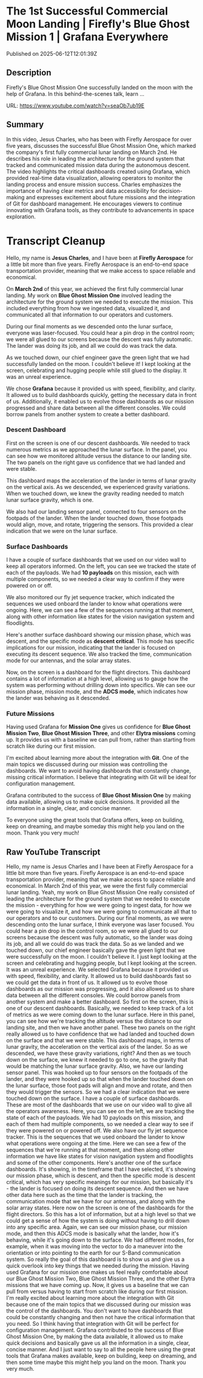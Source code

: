 # The 1st Successful Commercial Moon Landing | Firefly&#39;s Blue Ghost Mission 1 | Grafana Everywhere

Published on 2025-06-12T12:01:39Z

## Description

Firefly's Blue Ghost Mission One successfully landed on the moon with the help of Grafana. In this behind-the-scenes talk, learn ...

URL: https://www.youtube.com/watch?v=seaOb7ub19E

## Summary

In this video, Jesus Charles, who has been with Firefly Aerospace for over five years, discusses the successful Blue Ghost Mission One, which marked the company's first fully commercial lunar landing on March 2nd. He describes his role in leading the architecture for the ground system that tracked and communicated mission data during the autonomous descent. The video highlights the critical dashboards created using Grafana, which provided real-time data visualization, allowing operators to monitor the landing process and ensure mission success. Charles emphasizes the importance of having clear metrics and data accessibility for decision-making and expresses excitement about future missions and the integration of Git for dashboard management. He encourages viewers to continue innovating with Grafana tools, as they contribute to advancements in space exploration.

# Transcript Cleanup

Hello, my name is **Jesus Charles**, and I have been at **Firefly Aerospace** for a little bit more than five years. Firefly Aerospace is an end-to-end space transportation provider, meaning that we make access to space reliable and economical. 

On **March 2nd** of this year, we achieved the first fully commercial lunar landing. My work on **Blue Ghost Mission One** involved leading the architecture for the ground system we needed to execute the mission. This included everything from how we ingested data, visualized it, and communicated all that information to our operators and customers.

During our final moments as we descended onto the lunar surface, everyone was laser-focused. You could hear a pin drop in the control room; we were all glued to our screens because the descent was fully automatic. The lander was doing its job, and all we could do was track the data. 

As we touched down, our chief engineer gave the green light that we had successfully landed on the moon. I couldn't believe it! I kept looking at the screen, celebrating and hugging people while still glued to the display. It was an unreal experience.

We chose **Grafana** because it provided us with speed, flexibility, and clarity. It allowed us to build dashboards quickly, getting the necessary data in front of us. Additionally, it enabled us to evolve those dashboards as our mission progressed and share data between all the different consoles. We could borrow panels from another system to create a better dashboard.

### Descent Dashboard

First on the screen is one of our descent dashboards. We needed to track numerous metrics as we approached the lunar surface. In the panel, you can see how we monitored altitude versus the distance to our landing site. The two panels on the right gave us confidence that we had landed and were stable. 

This dashboard maps the acceleration of the lander in terms of lunar gravity on the vertical axis. As we descended, we experienced gravity variations. When we touched down, we knew the gravity reading needed to match lunar surface gravity, which is one.

We also had our landing sensor panel, connected to four sensors on the footpads of the lander. When the lander touched down, those footpads would align, move, and rotate, triggering the sensors. This provided a clear indication that we were on the lunar surface.

### Surface Dashboards

I have a couple of surface dashboards that we used on our video wall to keep all operators informed. On the left, you can see we tracked the state of each of the payloads. We had **10 payloads** on this mission, each with multiple components, so we needed a clear way to confirm if they were powered on or off. 

We also monitored our fly jet sequence tracker, which indicated the sequences we used onboard the lander to know what operations were ongoing. Here, we can see a few of the sequences running at that moment, along with other information like states for the vision navigation system and floodlights.

Here's another surface dashboard showing our mission phase, which was descent, and the specific mode as **descent critical**. This mode has specific implications for our mission, indicating that the lander is focused on executing its descent sequence. We also tracked the time, communication mode for our antennas, and the solar array states.

Now, on the screen is a dashboard for the flight directors. This dashboard contains a lot of information at a high level, allowing us to gauge how the system was performing without drilling down into specifics. We can see our mission phase, mission mode, and the **ADCS mode**, which indicates how the lander was behaving as it descended.

### Future Missions

Having used Grafana for **Mission One** gives us confidence for **Blue Ghost Mission Two**, **Blue Ghost Mission Three**, and other **Elytra missions** coming up. It provides us with a baseline we can pull from, rather than starting from scratch like during our first mission.

I'm excited about learning more about the integration with **Git**. One of the main topics we discussed during our mission was controlling the dashboards. We want to avoid having dashboards that constantly change, missing critical information. I believe that integrating with Git will be ideal for configuration management.

Grafana contributed to the success of **Blue Ghost Mission One** by making data available, allowing us to make quick decisions. It provided all the information in a single, clear, and concise manner.

To everyone using the great tools that Grafana offers, keep on building, keep on dreaming, and maybe someday this might help you land on the moon. Thank you very much!

## Raw YouTube Transcript

Hello, my name is Jesus Charles and I have been
at Firefly Aerospace for a little bit more than five years. Firefly Aerospace is an end-to-end
space transportation provider, meaning that we make access to
space reliable and economical. In March 2nd of this year, we were the
first fully commercial lunar landing. Yeah, my work on Blue Ghost Mission
One really consisted of leading the architecture for the ground system
that we needed to execute the mission - everything for how we
were going to ingest data, for how we were going to visualize it, and how we were going to communicate
all that to our operators and to our customers. During our final moments, as we were descending
onto the lunar surface, I think everyone was laser focused. You could hear a pin
drop in the control room, so we were all glued to our screens
because the descent was fully automatic, so the lander was doing its job, and all we could do was track the data.
So as we landed and we touched down, our chief engineer basically gave the
green light that we were successfully on the moon. I couldn't believe it. I just kept looking at the screen
and celebrating and hugging people, but I kept looking at the screen.
It was an unreal experience. We selected Grafana because it
provided us with speed, flexibility, and clarity. It allowed us to build dashboards fast
so we could get the data in front of us. It allowed us to evolve those dashboards
as our mission was progressing, and it also allowed us to share data
between all the different consoles. We could borrow panels from another
system and make a better dashboard. So first on the screen, this is
one of our descent dashboards. Basically, we needed to keep track of
a lot of metrics as we were
coming down to the lunar surface. Here in this panel, you can see how we're
tracking the altitude versus
the distance to our landing site, and then we have another panel. These
two panels on the right really allowed us to have confidence that we had landed
and touched down on the surface and that we were stable. This dashboard
maps, in terms of lunar gravity, the acceleration on the
vertical axis of the lander. So as we descended, we have these gravity variations, right? And then as we touch down on the
surface, we knew it needed to go to one, so the gravity that would be matching
the lunar surface gravity. Also, we have our landing sensor panel. This was hooked up to four sensors
on the footpads of the lander, and they were hooked up so that when
the lander touched down on the lunar surface, those foot pads will
align and move and rotate, and then they would trigger the sensors. So we had a clear indication that
we were touched down on the surface. I have a couple of surface dashboards.
These are most of the dashboards that we use on our video wall to give
all the operators awareness. Here, you can see on the left, we are tracking
the state of each of the payloads. We had 10 payloads on this mission, and
each of them had multiple components, so we needed a clear way to see if
they were powered on or powered off. We also have our fly jet sequence tracker. This is the sequences that we used
onboard the lander to know what operations were ongoing at the time. Here we can see a few of the sequences
that we're running at that moment, and then along other information we
have like states for vision navigation system and floodlights and
some of the other components. Here's another one of the
surface dashboards. It's showing, in the timeframe that I have selected,
it's showing our mission phase, which is descent, and then the
specific mode is descent critical, which has very specific
meanings for our mission, but basically it's - the lander is
focused on doing its descent sequence. And then we have other data here such as
the time that the lander is tracking, the communication mode that
we have for our antennas, and along with the solar array states. Here now on the screen is
one of the dashboards for the flight directors. So this
has a lot of information, but at a high level so that we could
get a sense of how the system is doing without having to drill down
into any specific area. Again, we can see our mission
phase, our mission mode, and then this ADCS mode is
basically what the lander, how it's behaving, while it's going down
to the surface. We had different modes, for example, when it was moving into the vector
to do a maneuver into the orientation or into pointing to the earth for
our S-Band communication system. So really the goal of this dashboard
is to show us and give us a quick overlook into key things that we
needed during the mission. Having used Grafana for our mission one makes us
feel really comfortable about our Blue Ghost Mission Two, Blue
Ghost Mission Three, and the other Elytra missions
that we have coming up. Now, it gives us a baseline that we can pull
from versus having to start from scratch like during our first mission. I'm really excited about learning more
about the integration with Git because one of the main topics that we discussed
during our mission was the control of the dashboards. You don't want to have dashboards that
could be constantly changing and then not have the critical
information that you need. So I think having that integration with
Git will be perfect for configuration management. Grafana contributed to
the success of Blue Ghost Mission One, by making the data available, it allowed us to make quick decisions
and basically gave us all the information in a single, clear, concise manner. And I just want to say to all the people
here using the great tools that Grafana makes available, keep on
building, keep on dreaming, and then some time maybe this
might help you land on the moon. Thank you very much.

